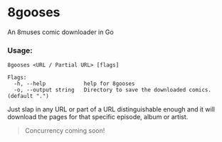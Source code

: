 # 8gooses
An 8muses comic downloader in Go

### Usage:

```
8gooses <URL / Partial URL> [flags]

Flags:
  -h, --help            help for 8gooses
  -o, --output string   Directory to save the downloaded comics. (default ".")
```

Just slap in any URL or part of a URL distinguishable enough and it will
download the pages for that specific episode, album or artist.

> Concurrency coming soon!
